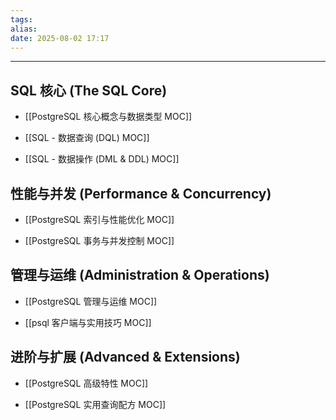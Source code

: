 ```yaml
---
tags: 
alias: 
date: 2025-08-02 17:17
---
```


---

## SQL 核心 (The SQL Core)

- [[PostgreSQL 核心概念与数据类型 MOC]]

- [[SQL - 数据查询 (DQL) MOC]]

- [[SQL - 数据操作 (DML & DDL) MOC]]

## 性能与并发 (Performance & Concurrency)

- [[PostgreSQL 索引与性能优化 MOC]]

- [[PostgreSQL 事务与并发控制 MOC]]

## 管理与运维 (Administration & Operations)

- [[PostgreSQL 管理与运维 MOC]]

- [[psql 客户端与实用技巧 MOC]]

## 进阶与扩展 (Advanced & Extensions)

- [[PostgreSQL 高级特性 MOC]]

- [[PostgreSQL 实用查询配方 MOC]]